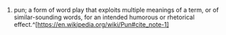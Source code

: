 1. pun; a form of word play that exploits multiple meanings of a term, or of similar-sounding words, for an intended humorous or rhetorical effect.^[https://en.wikipedia.org/wiki/Pun#cite_note-1]